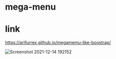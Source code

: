 # mega-menu
# link
https://arifurrex.github.io/megamemu-like-boostrap/

![Screenshot 2021-12-14 192152](https://user-images.githubusercontent.com/48369328/146006580-3b731eba-6a58-44ad-a503-789f79855b2c.png)
